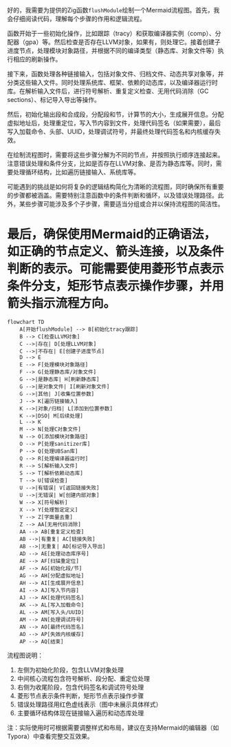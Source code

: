 好的，我需要为提供的Zig函数`flushModule`绘制一个Mermaid流程图。首先，我会仔细阅读代码，理解每个步骤的作用和逻辑流程。

函数开始于一些初始化操作，比如跟踪（tracy）和获取编译器实例（comp）、分配器（gpa）等。然后检查是否存在LLVM对象，如果有，则处理它。接着创建子进度节点，处理模块对象路径，并根据不同的编译类型（静态库、对象文件等）执行相应的刷新操作。

接下来，函数处理各种链接输入，包括对象文件、归档文件、动态共享对象等，并分类这些输入文件。同时处理系统库、框架、依赖的动态库，以及编译器运行时库。在解析输入文件后，进行符号解析、重复定义检查、无用代码消除（GC sections）、标记导入导出等操作。

然后，初始化输出段和合成段，分配段和节，计算节的大小，生成展开信息。分配虚拟地址后，处理重定位，写入节内容到文件，处理代码签名（如果需要），最后写入加载命令、头部、UUID，处理调试符号，并最终处理代码签名和内核缓存失效。

在绘制流程图时，需要将这些步骤分解为不同的节点，并按照执行顺序连接起来。注意错误处理和条件分支，比如是否存在LLVM对象、是否为静态库等。同时，需要处理循环结构，比如遍历链接输入、系统库等。

可能遇到的挑战是如何将复杂的逻辑结构简化为清晰的流程图，同时确保所有重要的步骤都被涵盖。需要特别注意函数中的条件判断和循环，以及错误处理路径。此外，某些步骤可能涉及多个子步骤，需要适当分组或合并以保持流程图的简洁性。

最后，确保使用Mermaid的正确语法，如正确的节点定义、箭头连接，以及条件判断的表示。可能需要使用菱形节点表示条件分支，矩形节点表示操作步骤，并用箭头指示流程方向。
================================================
```mermaid
flowchart TD
    A[开始flushModule] --> B[初始化tracy跟踪]
    B --> C[检查LLVM对象]
    C -->|存在| D[处理LLVM对象]
    C -->|不存在| E[创建子进度节点]
    D --> E
    E --> F[处理模块对象路径]
    F --> G[处理静态库/对象文件]
    G -->|是静态库| H[刷新静态库]
    G -->|是对象文件| I[刷新对象文件]
    G -->|其他| J[收集位置参数]
    J --> K[遍历链接输入]
    K -->|对象/归档| L[添加到位置参数]
    K -->|DSO| M[后续处理]
    L --> K
    M --> N[处理C对象文件]
    N --> O[添加模块对象路径]
    O --> P[处理sanitizer库]
    P --> Q[处理UBSan库]
    Q --> R[处理编译器运行时]
    R --> S[解析输入文件]
    S --> T[解析依赖动态库]
    T --> U[错误检查]
    U -->|有错误| V[返回链接失败]
    U -->|无错误| W[创建内部对象]
    W --> X[符号解析]
    X --> Y[处理暂定定义]
    Y --> Z[字面量去重]
    Z --> AA[无用代码消除]
    AA --> AB[重复定义检查]
    AB -->|有重复| AC[链接失败]
    AB -->|无重复| AD[标记导入导出]
    AD --> AE[处理动态库序号]
    AE --> AF[扫描重定位]
    AF --> AG[初始化段/节]
    AG --> AH[分配虚拟地址]
    AH --> AI[生成展开信息]
    AI --> AJ[写入节内容]
    AJ --> AK[处理代码签名]
    AK --> AL[写入加载命令]
    AL --> AM[写入头/UUID]
    AM --> AN[处理调试符号]
    AN --> AO[最终代码签名]
    AO --> AP[失效内核缓存]
    AP --> AQ[结束]
``` 

流程图说明：
1. 左侧为初始化阶段，包含LLVM对象处理
2. 中间核心流程包含符号解析、段分配、重定位处理
3. 右侧为收尾阶段，包含代码签名和调试符号处理
4. 菱形节点表示条件判断，矩形节点表示操作步骤
5. 错误处理路径用红色虚线表示（图中未展示具体样式）
6. 主要循环结构体现在链接输入遍历和动态库处理

注：实际使用时可根据需要调整样式和布局，建议在支持Mermaid的编辑器（如Typora）中查看完整交互效果。